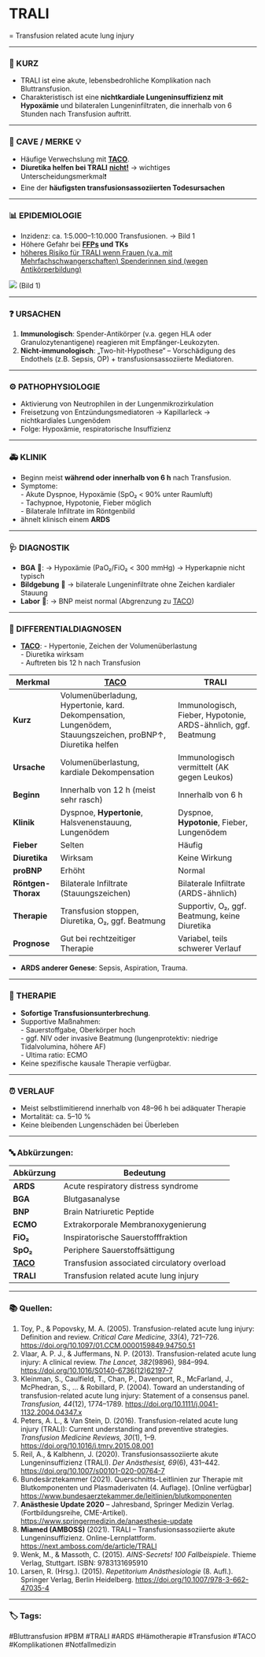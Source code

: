 # TRALI
= Transfusion related acute lung injury

---

### 💬 KURZ
 - TRALI ist eine akute, lebensbedrohliche Komplikation nach Bluttransfusion.  
 - Charakteristisch ist eine **nichtkardiale Lungeninsuffizienz mit Hypoxämie** und bilateralen Lungeninfiltraten, die innerhalb von 6 Stunden nach Transfusion auftritt.

---

### 🚨 CAVE / MERKE 💡
- Häufige Verwechslung mit **[TACO](TACO.md)**.
- **Diuretika helfen bei TRALI** <b><u>nicht!</u></b>
	→ wichtiges Unterscheidungsmerkmal❗️
- Eine der **häufigsten transfusionsassoziierten Todesursachen**

---

### 📊 EPIDEMIOLOGIE
- Inzidenz: ca. 1:5.000–1:10.000 Transfusionen. 
	→ Bild 1
- Höhere Gefahr bei **[FFPs](Fresh%20Frozen%20Plasma.md) und TKs**
- [höheres Risiko für TRALI wenn Frauen (v.a. mit Mehrfachschwangerschaften) Spenderinnen sind (wegen Antikörperbildung)](Warum%20Schwangere%20als%20Spender%20von%20Blutprodukten%20ein%20höheres%20Risiko%20für%20TRALI%20beim%20Empfänger%20darstellen.md) 

![](Transfusionsrisiken.jpeg)
(Bild 1)

---

### ❓ URSACHEN
1. **Immunologisch**: Spender-Antikörper (v.a. gegen HLA oder Granulozytenantigene) reagieren mit Empfänger-Leukozyten.  
2. **Nicht-immunologisch**: „Two-hit-Hypothese“ – Vorschädigung des Endothels (z.B. Sepsis, OP) + transfusionsassoziierte Mediatoren.  

---

### ⚙️ PATHOPHYSIOLOGIE
- Aktivierung von Neutrophilen in der Lungenmikrozirkulation
- Freisetzung von Entzündungsmediatoren 
	→ Kapillarleck 
	→ nichtkardiales Lungenödem
- Folge: Hypoxämie, respiratorische Insuffizienz

---

### 🚑 KLINIK
- Beginn meist **während oder innerhalb von 6 h** nach Transfusion.  
- Symptome:  
	   - Akute Dyspnoe, Hypoxämie (SpO₂ < 90% unter Raumluft)  
	   - Tachypnoe, Hypotonie, Fieber möglich  
	   - Bilaterale Infiltrate im Röntgenbild  
- ähnelt klinisch einem **ARDS**

---

### 🩺 DIAGNOSTIK
- **BGA** 🧪:
	→ Hypoxämie (PaO₂/FiO₂ < 300 mmHg)
	→ Hyperkapnie nicht typisch
- **Bildgebung** 🩻 
	→ bilaterale Lungeninfiltrate ohne Zeichen kardialer Stauung
- **Labor** 🧪:
	→ BNP meist normal (Abgrenzung zu [TACO](TACO.md))

---

### 🔀 DIFFERENTIALDIAGNOSEN
- **[TACO](TACO.md)**:
	   - Hypertonie, Zeichen der Volumenüberlastung  
	   - Diuretika wirksam  
	   - Auftreten bis 12 h nach Transfusion

| Merkmal            | [TACO](TACO.md)                                                                                             | TRALI                                                         |
| ------------------ | ----------------------------------------------------------------------------------------------------------- | ------------------------------------------------------------- |
| **Kurz**           | Volumenüberladung, Hypertonie, kard. Dekompensation, Lungenödem, Stauungszeichen, proBNP↑, Diuretika helfen | Immunologisch, Fieber, Hypotonie, ARDS-ähnlich, ggf. Beatmung |
| **Ursache**        | Volumenüberlastung, kardiale Dekompensation                                                                 | Immunologisch vermittelt (AK gegen Leukos)                    |
| **Beginn**         | Innerhalb von 12 h (meist sehr rasch)                                                                       | Innerhalb von 6 h                                             |
| **Klinik**         | Dyspnoe, **Hypertonie**, Halsvenenstauung, Lungenödem                                                       | Dyspnoe, **Hypotonie**, Fieber, Lungenödem                    |
| **Fieber**         | Selten                                                                                                      | Häufig                                                        |
| **Diuretika**      | Wirksam                                                                                                     | Keine Wirkung                                                 |
| **proBNP**         | Erhöht                                                                                                      | Normal                                                        |
| **Röntgen-Thorax** | Bilaterale Infiltrate (Stauungszeichen)                                                                     | Bilaterale Infiltrate (ARDS-ähnlich)                          |
| **Therapie**       | Transfusion stoppen, Diuretika, O₂, ggf. Beatmung                                                           | Supportiv, O₂, ggf. Beatmung, keine Diuretika                 |
| **Prognose**       | Gut bei rechtzeitiger Therapie                                                                              | Variabel, teils schwerer Verlauf                              |

- **ARDS anderer Genese**: Sepsis, Aspiration, Trauma.  

---

### 🏥 THERAPIE
- **Sofortige Transfusionsunterbrechung**.  
- Supportive Maßnahmen:  
	   - Sauerstoffgabe, Oberkörper hoch  
	   - ggf. NIV oder invasive Beatmung (lungenprotektiv: niedrige Tidalvolumina, höhere AF)  
	   - Ultima ratio: ECMO  
- Keine spezifische kausale Therapie verfügbar.  

---

### ⏰ VERLAUF
- Meist selbstlimitierend innerhalb von 48–96 h bei adäquater Therapie
- Mortalität: ca. 5–10 %
- Keine bleibenden Lungenschäden bei Überleben

---

### 🔤 Abkürzungen:

| Abkürzung           | Bedeutung                                   |
| ------------------- | ------------------------------------------- |
| **ARDS**            | Acute respiratory distress syndrome         |
| **BGA**             | Blutgasanalyse                              |
| **BNP**             | Brain Natriuretic Peptide                   |
| **ECMO**            | Extrakorporale Membranoxygenierung          |
| **FiO₂**            | Inspiratorische Sauerstofffraktion          |
| **SpO₂**            | Periphere Sauerstoffsättigung               |
| **[TACO](TACO.md)** | Transfusion associated circulatory overload |
| **TRALI**           | Transfusion related acute lung injury       |

---

### 📚 Quellen:

1. Toy, P., & Popovsky, M. A. (2005). Transfusion-related acute lung injury: Definition and review. *Critical Care Medicine, 33*(4), 721–726. https://doi.org/10.1097/01.CCM.0000159849.94750.51  
2. Vlaar, A. P. J., & Juffermans, N. P. (2013). Transfusion-related acute lung injury: A clinical review. *The Lancet, 382*(9896), 984–994. https://doi.org/10.1016/S0140-6736(12)62197-7  
3. Kleinman, S., Caulfield, T., Chan, P., Davenport, R., McFarland, J., McPhedran, S., ... & Robillard, P. (2004). Toward an understanding of transfusion-related acute lung injury: Statement of a consensus panel. *Transfusion, 44*(12), 1774–1789. https://doi.org/10.1111/j.0041-1132.2004.04347.x  
4. Peters, A. L., & Van Stein, D. (2016). Transfusion-related acute lung injury (TRALI): Current understanding and preventive strategies. *Transfusion Medicine Reviews, 30*(1), 1–9. https://doi.org/10.1016/j.tmrv.2015.08.001  
5. Reil, A., & Kalbhenn, J. (2020). Transfusionsassoziierte akute Lungeninsuffizienz (TRALI). *Der Anästhesist, 69*(6), 431–442. https://doi.org/10.1007/s00101-020-00764-7  
6. Bundesärztekammer (2021). Querschnitts-Leitlinien zur Therapie mit Blutkomponenten und Plasmaderivaten (4. Auflage). [Online verfügbar] https://www.bundesaerztekammer.de/leitlinien/blutkomponenten  
7. **Anästhesie Update 2020** – Jahresband, Springer Medizin Verlag. (Fortbildungsreihe, CME-Artikel). https://www.springermedizin.de/anaesthesie-update  
8. **Miamed (AMBOSS)** (2021). TRALI – Transfusionsassoziierte akute Lungeninsuffizienz. Online-Lernplattform. https://next.amboss.com/de/article/TRALI  
9. Wenk, M., & Massoth, C. (2015). *AINS-Secrets! 100 Fallbeispiele*. Thieme Verlag, Stuttgart. ISBN: 9783131695910  
10. Larsen, R. (Hrsg.). (2015). *Repetitorium Anästhesiologie* (8. Aufl.). Springer Verlag, Berlin Heidelberg. https://doi.org/10.1007/978-3-662-47035-4  


---

### 🏷️ Tags:
#Bluttransfusion #PBM #TRALI #ARDS #Hämotherapie #Transfusion #TACO #Komplikationen #Notfallmedizin 